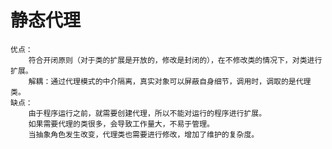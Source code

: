 # 静态代理
    优点：
        符合开闭原则（对于类的扩展是开放的，修改是封闭的），在不修改类的情况下，对类进行扩展。
        解耦：通过代理模式的中介隔离，真实对象可以屏蔽自身细节，调用时，调取的是代理类。
    缺点：
        由于程序运行之前，就需要创建代理，所以不能对运行的程序进行扩展。
        如果需要代理的类很多，会导致工作量大，不易于管理。
        当抽象角色发生改变，代理类也需要进行修改，增加了维护的复杂度。

